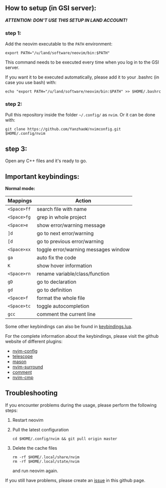## How to setup (in GSI server):
**_ATTENTION: DON'T USE THIS SETUP IN LAND ACCOUNT!_**
### step 1:
Add the neovim executable to the `PATH` environment:
```shell
export PATH="/u/land/software/neovim/bin:$PATH"
```
This command needs to be executed every time when you log in to the GSI server.

If you want it to be executed automatically, please add it to your .bashrc (in case you use bash) with:
```shell
echo "export PATH="/u/land/software/neovim/bin:$PATH" >> $HOME/.bashrc
```

### step 2:
Pull this repository inside the folder `~/.config/` as `nvim`. Or it can be done with:
```shell
git clone https://github.com/YanzhaoW/nvimconfig.git $HOME/.config/nvim
```

## step 3:
Open any C++ files and it's ready to go.

## Important keybindings:

**Normal mode:**

|   Mappings            |       Action                              |
|-----------------------|-------------------------------------------|
|   `<Space>ff`         |search file with name                      |                      
|   `<Space>fg`         |grep in whole project                      |
|   `<Space>e`          |show error/warning message                 |
|   `]d`                |go to next error/warning                   |
|   `[d`                |go to previous error/warning               |
|   `<Space>xx`         |toggle error/warning messages window       |
|   `ga`                |auto fix the code                          |
|   `K`                 |show hover information                     |
|   `<Space>rn`         |rename variable/class/function             |
|   `gD`                |go to declaration                          |
|   `gd`                |go to definition                           |
|   `<Space>f`          |format the whole file                      |
|   `<Space>tc`         |toggle autocompletion                      |
|   `gcc`               |comment the current line                   |

Some other keybindings can also be found in [keybindings.lua](lua/keybindings.lua).

For the complete information about the keybindings, please visit the github website of different plugins:

- [nvim-config](https://github.com/neovim/nvim-lspconfig)
- [telescope](https://github.com/nvim-telescope/telescope.nvim)
- [mason](https://github.com/williamboman/mason.nvim)
- [nvim-surround](https://github.com/kylechui/nvim-surround)
- [comment](https://github.com/numToStr/Comment.nvim)
- [nvim-cmp](https://github.com/hrsh7th/nvim-cmp)

## Troubleshooting
If you encounter problems during the usage, please perform the following steps:

1. Restart neovim

2. Pull the latest configuration
    ```shell
    cd $HOME/.config/nvim && git pull origin master
    ```
3. Delete the cache files
    ```shell
    rm -rf $HOME/.local/share/nvim
    rm -rf $HOME/.local/state/nvim
    ```
    and run neovim again.

If you still have problems, please create an [issue](https://github.com/YanzhaoW/nvimconfig/issues) in this github page.
